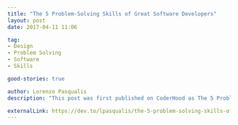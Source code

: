 ```yaml
---
title: "The 5 Problem-Solving Skills of Great Software Developers"
layout: post
date: 2017-04-11 11:06

tag:
- Design
- Problem Solving
- Software
- Skills

good-stories: true

author: Lorenzo Pasqualis
description: "This post was first published on CoderHood as The 5 Problem-Solving Skills of Great Software Developers. CoderHood is a blog dedicated to the human dimension of software engineering."

externalLink: https://dev.to/lpasqualis/the-5-problem-solving-skills-of-great-software-developers-4e6
---
```


